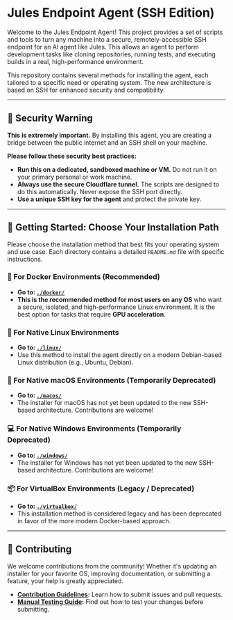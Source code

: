 # Jules Endpoint Agent (SSH Edition)

Welcome to the Jules Endpoint Agent! This project provides a set of scripts and tools to turn any machine into a secure, remotely-accessible SSH endpoint for an AI agent like Jules. This allows an agent to perform development tasks like cloning repositories, running tests, and executing builds in a real, high-performance environment.

This repository contains several methods for installing the agent, each tailored to a specific need or operating system. The new architecture is based on SSH for enhanced security and compatibility.

---

## 🛑 Security Warning

**This is extremely important.** By installing this agent, you are creating a bridge between the public internet and an SSH shell on your machine.

**Please follow these security best practices:**
- **Run this on a dedicated, sandboxed machine or VM.** Do not run it on your primary personal or work machine.
- **Always use the secure Cloudflare tunnel.** The scripts are designed to do this automatically. Never expose the SSH port directly.
- **Use a unique SSH key for the agent** and protect the private key.

---

## 🚀 Getting Started: Choose Your Installation Path

Please choose the installation method that best fits your operating system and use case. Each directory contains a detailed `README.md` file with specific instructions.

### 🐳 For Docker Environments (Recommended)
- **Go to: [`./docker/`](./docker/)**
- **This is the recommended method for most users on any OS** who want a secure, isolated, and high-performance Linux environment. It is the best option for tasks that require **GPU acceleration**.

### 🐧 For Native Linux Environments
- **Go to: [`./linux/`](./linux/)**
- Use this method to install the agent directly on a modern Debian-based Linux distribution (e.g., Ubuntu, Debian).

### 🍏 For Native macOS Environments (Temporarily Deprecated)
- **Go to: [`./macos/`](./macos/)**
- The installer for macOS has not yet been updated to the new SSH-based architecture. Contributions are welcome!

### 💻 For Native Windows Environments (Temporarily Deprecated)
- **Go to: [`./windows/`](./windows/)**
- The installer for Windows has not yet been updated to the new SSH-based architecture. Contributions are welcome!

### 📦 For VirtualBox Environments (Legacy / Deprecated)
- **Go to: [`./virtualbox/`](./virtualbox/)**
- This installation method is considered legacy and has been deprecated in favor of the more modern Docker-based approach.

---

## 🤝 Contributing

We welcome contributions from the community! Whether it's updating an installer for your favorite OS, improving documentation, or submitting a feature, your help is greatly appreciated.

- **[Contribution Guidelines](./CONTRIBUTING.md):** Learn how to submit issues and pull requests.
- **[Manual Testing Guide](./TESTING.md):** Find out how to test your changes before submitting.
